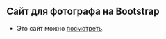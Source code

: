 ## Сайт для фотографа на Bootstrap

 - Это сайт можно [посмотреть](https://jfsolo.github.io/Photo.github.io/).
